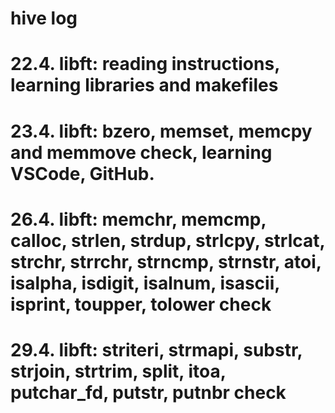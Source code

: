 # hive log
#
# 22.4.	libft: reading instructions, learning libraries and makefiles
# 23.4.	libft: bzero, memset, memcpy and memmove check, learning VSCode, GitHub.
# 26.4.	libft: memchr, memcmp, calloc, strlen, strdup, strlcpy, strlcat, strchr, strrchr, strncmp, strnstr, atoi, isalpha, isdigit, isalnum, isascii, isprint, toupper, tolower check
# 29.4. libft: striteri, strmapi, substr, strjoin, strtrim, split, itoa, putchar_fd, putstr, putnbr check